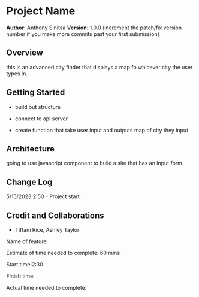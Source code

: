 # Project Name

**Author**: Anthony Sinitsa
**Version**: 1.0.0 (increment the patch/fix version number if you make more commits past your first submission)

## Overview

this is an advanced city finder that displays a map fo whicever city the user types in.

## Getting Started

- build out structure

- connect to api server

- create function that take user input and outputs map of city they input

## Architecture

going to use javascript component to build a site that has an input form. 

## Change Log

5/15/2023 2:50 - Project start

## Credit and Collaborations

- Tiffani Rice, Ashley Taylor

Name of feature:

Estimate of time needed to complete: 60 mins

Start time:2:30

Finish time:

Actual time needed to complete:
